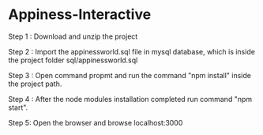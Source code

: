 # Appiness-Interactive

Step 1 :
Download and unzip the project

Step 2 :
Import the appinessworld.sql file in mysql database, which is inside the project folder sql/appinessworld.sql

Step 3 :
Open command propmt and run the command "npm install" inside the project path.

Step 4 :
After the node modules installation completed run command "npm start".

Step 5:
Open the browser and browse localhost:3000
